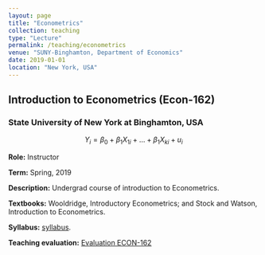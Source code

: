 ```yaml
---
layout: page
title: "Econometrics"
collection: teaching
type: "Lecture"
permalink: /teaching/econometrics
venue: "SUNY-Binghamton, Department of Economics"
date: 2019-01-01
location: "New York, USA"
---
```


## Introduction to Econometrics (Econ-162)

### State University of New York at Binghamton, USA


$$Y_i=\beta_0+\beta_1X_{1i}+...+\beta_1X_{ki}+u_i$$

**Role:** Instructor

**Term:** Spring, 2019

**Description:** Undergrad course of introduction to Econometrics.

**Textbooks:** Wooldridge, Introductory Econometrics; and Stock and Watson, Introduction to Econometrics.

**Syllabus:** [syllabus]('').

**Teaching evaluation:** [Evaluation ECON-162]('')

